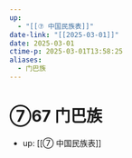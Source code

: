 ```yaml
---
up:
  - "[[⑦ 中国民族表]]"
date-link: "[[2025-03-01]]"
date: 2025-03-01
ctime-p: 2025-03-01T13:58:25
aliases:
  - 门巴族
---
```


# ⑦67 门巴族

- up: [[⑦ 中国民族表]]
